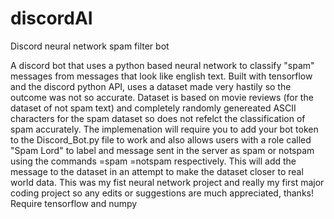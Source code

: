 # discordAI
Discord neural network spam filter bot

A discord bot that uses a python based neural network to classify "spam" messages from messages that look like english text. Built with tensorflow and the discord python API, uses a dataset made very hastily so the outcome was not so accurate. Dataset is based on movie reviews (for the dataset of not spam text) and completely randomly genereated ASCII characters for the spam dataset so does not refelct the classification of spam accurately. The implemenation will require you to add your bot token to the Discord_Bot.py file to work and also allows users with a role called "Spam Lord" to label and message sent in the server as spam or notspam using the commands =spam =notspam respectively. This will add the message to the dataset in an attempt to make the dataset closer to real world data. This was my fist neural network project and really my first major coding project so any edits or suggestions are much appreciated, thanks! Require tensorflow and numpy